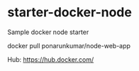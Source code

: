 # starter-docker-node
Sample docker node starter

docker pull ponarunkumar/node-web-app

Hub: https://hub.docker.com/
